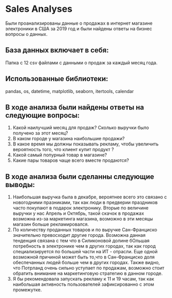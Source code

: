 # Sales Analyses
Были проанализированы данные о продажах в интернет магазине электроники в США за 2019 год и были найдены ответы на бизнес вопросы о данных. 

## База данных включает в себя:
Папка с 12 csv файлами с данными о продаж за каждый месяц года.
  
## Использованные библиотеки:
pandas, os, datetime, matplotlib, seaborn, itertools, calendar

## В ходе анализа были найдены ответы на следующие вопросы:

1. Какой наилучший месяц для продаж? Сколько выручки было получено за этот месяц?
2. В каком городе у магазина наибольшие продажи?
3. В какое время мы должны показывать рекламу, чтобы увеличить вероятность того, что клиент купит продукт ?
4. Какой самый попурный товар в магазине?
5. Какие пары товаров чаще всего вместе продаются?

## В ходе анализа были сделанны следующие выводы:
1. Наибольшая выручка была в декабре, вероятнее всего это связано с новогодними празниками, так как люди в предверии праздников часто покупают в подарок электронику. Вторые по величине выручки у нас Апрель и Октябрь, такой скачок в продажах возможна из-за маркетинга магазина, возможно в эти месяцы магазин больше рекламировался.
2. По количеству проданных товаров и по выручке Сан-Франциско значительно превосходит другие города. Возможна данная тенденция связана с тем что в Силиконовой долине бОльшая потребность в электронике чем в других городах, так как город специализируется по большей части на ИТ - отрасли. Еще одной возможной причиной может быть то,что в Сан-Франциско доля обеспечанных людей больше чем в других городах. Также видно, что Потрланд очень сильно уступает по продажам, возможно стоит обратить внимание на маркетинговую стратегию в данном городе.
3. Я бы рекомендовала запускать рекламу к 11 и 19 часам, так как наибольшая активность пользователей зафиксированно с этом промежутке.
   

